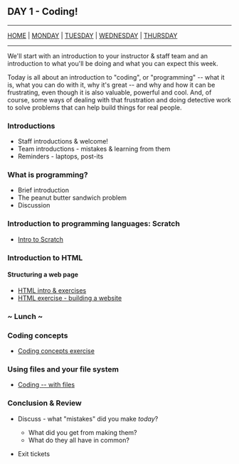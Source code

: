 ## DAY 1 - Coding!

---

[HOME](https://witny-summer-guild-2018.github.io/) |
[MONDAY](https://witny-summer-guild-2018.github.io/monday) |
[TUESDAY](https://witny-summer-guild-2018.github.io/tuesday) |
[WEDNESDAY](https://witny-summer-guild-2018.github.io/wednesday) |
[THURSDAY](https://witny-summer-guild-2018.github.io/thursday)

---

We'll start with an introduction to your instructor & staff team and an introduction to what you'll be doing and what you can expect this week.

Today is all about an introduction to "coding", or "programming" -- what it is, what you can do with it, why it's great -- and why and how it can be frustrating, even though it is also valuable, powerful and cool. And, of course, some ways of dealing with that frustration and doing detective work to solve problems that can help build things for real people.

### Introductions

* Staff introductions & welcome!
* Team introductions - mistakes & learning from them
* Reminders - laptops, post-its

### What is programming?

* Brief introduction
* The peanut butter sandwich problem
* Discussion 

### Introduction to programming languages: Scratch

* [Intro to Scratch](day_1_exercise_2.md)

### Introduction to HTML
#### Structuring a web page

* [HTML intro & exercises](html_intro.md)
* [HTML exercise - building a website](day_1_exercise_3.md)


### ~ Lunch ~

### Coding concepts

* [Coding concepts exercise](day_1_exercise_4.md)

### Using files and your file system

* [Coding -- with files](day_1_exercise_5.md)

### Conclusion & Review

* Discuss - what "mistakes" did you make *today*?

  * What did you get from making them?
  * What do they all have in common?

* Exit tickets
